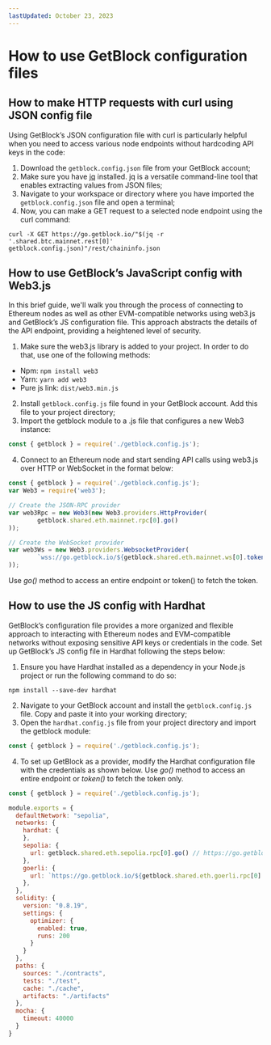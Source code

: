 ```yaml
---
lastUpdated: October 23, 2023
---
```


# How to use GetBlock configuration files

## How to make HTTP requests with curl using JSON config file

Using GetBlock’s JSON configuration file with curl is particularly helpful when you need to access various node endpoints without hardcoding API keys in the code:

1. Download the ```getblock.config.json``` file from your GetBlock account; 
2. Make sure you have [jq](https://jqlang.github.io/jq/download/) installed. jq is a versatile command-line tool that enables extracting values from JSON files; 
3. Navigate to your workspace or directory where you have imported the ```getblock.config.json``` file and open a terminal;
4. Now, you can make a GET request to a selected node endpoint using the curl command:

```
curl -X GET https://go.getblock.io/"$(jq -r '.shared.btc.mainnet.rest[0]' getblock.config.json)"/rest/chaininfo.json
```

## How to use GetBlock’s JavaScript config with Web3.js

In this brief guide, we'll walk you through the process of connecting to Ethereum nodes as well as other EVM-compatible networks using web3.js and GetBlock’s JS configuration file. This approach abstracts the details of the API endpoint, providing a heightened level of security.

1. Make sure the web3.js library is added to your project. In order to do that, use one of the following methods:

- Npm: ```npm install web3```
- Yarn: ```yarn add web3```
- Pure js link: ```dist/web3.min.js```

2. Install ```getblock.config.js``` file found in your GetBlock account. Add this file to your project directory;
3. Import the getblock module to a .js file that configures a new Web3 instance:

```javascript
const { getblock } = require('./getblock.config.js');
```

4. Connect to an Ethereum node and start sending API calls using web3.js over HTTP or WebSocket in the format below:

```javascript
const { getblock } = require('./getblock.config.js');
var Web3 = require('web3');

// Create the JSON-RPC provider
var web3Rpc = new Web3(new Web3.providers.HttpProvider(
        getblock.shared.eth.mainnet.rpc[0].go()
));

// Create the WebSocket provider
var web3Ws = new Web3.providers.WebsocketProvider(
        `wss://go.getblock.io/${getblock.shared.eth.mainnet.ws[0].token()}`
));
```

Use *go()* method to access an entire endpoint or token() to fetch the token.

## How to use the JS config with Hardhat

GetBlock’s configuration file provides a more organized and flexible approach to interacting with Ethereum nodes and EVM-compatible networks without exposing sensitive API keys or credentials in the code. Set up GetBlock’s JS config file in Hardhat following the steps below:

1. Ensure you have Hardhat installed as a dependency in your Node.js project or run the following command to do so:

```
npm install --save-dev hardhat
```

2. Navigate to your GetBlock account and install the ```getblock.config.js``` file. Copy and paste it into your working directory;
3. Open the ```hardhat.config.js``` file from your project directory and import the getblock module:

```javascript
const { getblock } = require('./getblock.config.js');
```

4. To set up GetBlock as a provider, modify the Hardhat configuration file with the credentials as shown below. Use *go()* method to access an entire endpoint or *token()* to fetch the token only.

```javascript
const { getblock } = require('./getblock.config.js'); 

module.exports = {
  defaultNetwork: "sepolia",
  networks: {
    hardhat: {
    },
    sepolia: {
      url: getblock.shared.eth.sepolia.rpc[0].go() // https://go.getblock.io/<ACCESS-TOKEN>/
    },
    goerli: {
      url: `https://go.getblock.io/${getblock.shared.eth.goerli.rpc[0].token()}` // <ACCESS-TOKEN>
    },
  },
  solidity: {
    version: "0.8.19",
    settings: {
      optimizer: {
        enabled: true,
        runs: 200
      }
    }
  },
  paths: {
    sources: "./contracts",
    tests: "./test",
    cache: "./cache",
    artifacts: "./artifacts"
  },
  mocha: {
    timeout: 40000
  }
}
```

